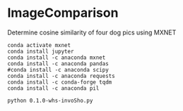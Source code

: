 # ImageComparison
Determine cosine similarity of four dog pics using MXNET

```conda create --name mxnet
conda activate mxnet
conda install jupyter
conda install -c anaconda mxnet
conda install -c anaconda pandas 
#conda install -c anaconda scipy
conda install -c anaconda requests 
conda install -c conda-forge tqdm
conda install -c anaconda pil

python 0.1.0-whs-invoSho.py
```
